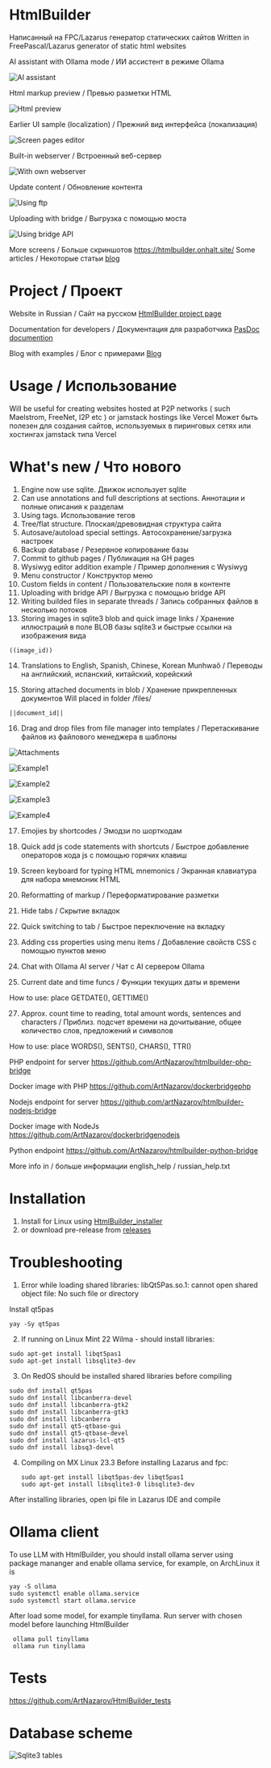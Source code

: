 HtmlBuilder
===========
Написанный на FPC/Lazarus генератор статических сайтов
Written in FreePascal/Lazarus generator of static html websites

AI assistant with Ollama mode / ИИ ассистент в режиме Ollama

![AI assistant](https://dl.dropbox.com/scl/fi/k80ekm0vyru76li5at73h/htmlbuilder-with-llm1.png?rlkey=hc5eb9ohb3b6yj3mdi8f8x8cp&st=08r3x8i3)

Html markup preview / Превью разметки HTML

![Html preview](https://dl.dropbox.com/scl/fi/h9pif4djp87pmvvaq07y3/htmlbuilder-with-llm2.png?rlkey=32lw001qazg4mx7sc83s7nq32&st=rz07uxzp)

Earlier UI sample (localization) / Прежний вид интерфейса (локализация)

![Screen pages editor](https://dl.dropboxusercontent.com/scl/fi/3xj9ex9tl2hmin1h6iiph/main_screen_new.png?rlkey=e3ij7tte6uyju2fbjt66yh7dn&st=o78x64zd)

Built-in webserver / Встроенный веб-сервер

![With own webserver](https://www.dropbox.com/s/m9d4ccf2gynwvaq/web_server.png?raw=1)

Update content / Обновление контента

![Using ftp](https://www.dropbox.com/s/8a23veig21gqcei/ftp_updater.png?raw=1)

Uploading with bridge / Выгрузка с помощью моста

![Using bridge API](http://apprr.rf.gd/upload_with_a_bridge.png)

More screens / Больше скриншотов https://htmlbuilder.onhalt.site/
Some articles / Некоторые статьи [blog](http://nazarow.ru/section_htmlbuilder.html)

Project / Проект
================
Website in Russian / Сайт на русском
[HtmlBuilder project page](https://htmlbuilder.onhalt.site)

Documentation for developers / Документация для разработчика
[PasDoc documention](https://htmlbuilder-docs.onhalt.site)

Blog with examples / Блог с примерами
[Blog](https://nazarow.ru/section_htmlbuilder.html)

Usage / Использование
================
Will be useful for creating websites hosted at P2P networks
( such Maelstrom, FreeNet, I2P etc ) or jamstack hostings
like Vercel
Может быть полезен для создания сайтов, используемых
в пиринговых сетях или хостингах jamstack типа Vercel


What's new / Что нового
================
1. Engine now use sqlite. Движок использует sqlite
2. Can use annotations and full descriptions at sections.
Аннотации и полные описания к разделам
3. Using tags. Использование тегов
4. Tree/flat structure. Плоская/древовидная структура сайта
5. Autosave/autoload special settings. Автосохранение/загрузка настроек
6. Backup database / Резервное копирование базы
7. Commit to github pages / Публикация на GH pages
8. Wysiwyg editor addition example / Пример дополнения с Wysiwyg
9. Menu constructor / Конструктор меню
10. Custom fields in content / Пользовательские поля в контенте
11. Uploading with bridge API / Выгрузка с помощью bridge API
12. Writing builded files in separate threads / Запись собранных файлов в несколько потоков
13. Storing images in sqlite3 blob and quick image links / Хранение иллюстраций в поле BLOB базы sqlite3
и быстрые ссылки на изображения вида

```
((image_id))
```

14. Translations to English, Spanish, Chinese, Korean Munhwaŏ / Переводы на английский, испанский, китайский, корейский

15. Storing attached documents in blob / Хранение прикрепленных документов
Will placed in folder /files/
```
||document_id||

```
16. Drag and drop files from file manager into templates / Перетаскивание файлов из файлового менеджера в шаблоны

![Attachments](https://htmlbuilder.onhalt.site/images/files_ui.png)

![Example1](https://htmlbuilder.onhalt.site/images/images1_demo.png)

![Example2](https://htmlbuilder.onhalt.site/images/images2_demo.png)

![Example3](https://htmlbuilder.onhalt.site/images/images3_demo.png)

![Example4](https://htmlbuilder.onhalt.site/images/images4_demo.png)

17. Emojies by shortcodes / Эмодзи по шорткодам

18. Quick add js code statements with shortcuts / Быстрое добавление операторов кода js с помощью горячих клавиш

19. Screen keyboard for typing HTML mnemonics / Экранная клавиатура для набора мнемоник HTML

20. Reformatting of markup / Переформатирование разметки

21. Hide tabs / Скрытие вкладок

22. Quick switching to tab / Быстрое переключение на вкладку

23. Adding css properties using menu items / Добавление свойств CSS с помощью пунктов меню

24. Chat with Ollama AI server / Чат с AI сервером Ollama 

25. Current date and time funcs / Функции текущих даты и времени

How to use: place GETDATE(), GETTIME()

27. Approx. count time to reading, total amount words, sentences and characters
/ Приблиз. подсчет времени на дочитывание, общее количество слов, предложений и символов

How to use: place WORDS(), SENTS(), CHARS(), TTR()

PHP endpoint for server https://github.com/ArtNazarov/htmlbuilder-php-bridge

Docker image with PHP https://github.com/ArtNazarov/dockerbridgephp

Nodejs endpoint for server https://github.com/artNazarov/htmlbuilder-nodejs-bridge

Docker image with NodeJs https://github.com/ArtNazarov/dockerbridgenodejs

Python endpoint https://github.com/ArtNazarov/htmlbuilder-python-bridge


More info in / больше информации english_help / russian_help.txt


Installation
==============

1) Install for Linux using [HtmlBuilder_installer](https://github.com/ArtNazarov/HtmlBuilder_installer)
2) or download pre-release from [releases](https://github.com/ArtNazarov/HtmlBuilder/releases)


Troubleshooting
================

1. Error while loading shared libraries: libQt5Pas.so.1:
cannot open shared object file: No such file or directory

Install qt5pas

```
yay -Sy qt5pas
```
2. If running on Linux Mint 22 Wilma - should install libraries:

```
sudo apt-get install libqt5pas1
sudo apt-get install libsqlite3-dev
```
3. On RedOS should be installed shared libraries before compiling

```
sudo dnf install qt5pas
sudo dnf install libcanberra-devel
sudo dnf install libcanberra-gtk2
sudo dnf install libcanberra-gtk3
sudo dnf install libcanberra
sudo dnf install qt5-qtbase-gui
sudo dnf install qt5-qtbase-devel
sudo dnf install lazarus-lcl-qt5
sudo dnf install libsq3-devel
```
4. Compiling on MX Linux 23.3 Before installing Lazarus and fpc:

   ```
   sudo apt-get install libqt5pas-dev libqt5pas1
   sudo apt-get install libsqlite3-0 libsqlite3-dev
   ```

After installing libraries, open lpi file in Lazarus IDE and compile

Ollama client
=====
To use LLM with HtmlBuilder, you should install ollama server using package mananger and enable ollama service, for example, on ArchLinux it is
```
yay -S ollama
sudo systemctl enable ollama.service
sudo systemctl start ollama.service   
```

After load some model, for example tinyllama.
Run server with chosen model before launching HtmlBuilder
```
 ollama pull tinyllama
 ollama run tinyllama
```

Tests
=====

https://github.com/ArtNazarov/HtmlBuilder_tests

Database scheme
=====
![Sqlite3 tables](https://dl.dropbox.com/scl/fi/2i9bdacrksh1tpbtcfm81/sqlite.png?rlkey=qvxrzy9vphfknd08krg4uzo1q&st=njck97ib)

